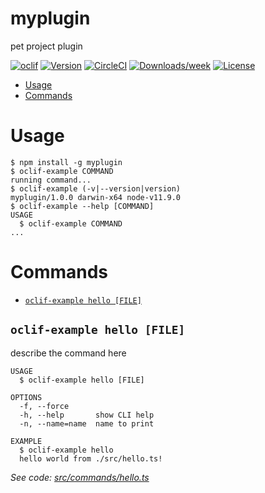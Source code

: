 myplugin
========

pet project plugin

[![oclif](https://img.shields.io/badge/cli-oclif-brightgreen.svg)](https://oclif.io)
[![Version](https://img.shields.io/npm/v/myplugin.svg)](https://npmjs.org/package/myplugin)
[![CircleCI](https://circleci.com/gh/zwhitfield3/myplugin/tree/master.svg?style=shield)](https://circleci.com/gh/zwhitfield3/myplugin/tree/master)
[![Downloads/week](https://img.shields.io/npm/dw/myplugin.svg)](https://npmjs.org/package/myplugin)
[![License](https://img.shields.io/npm/l/myplugin.svg)](https://github.com/zwhitfield3/myplugin/blob/master/package.json)

<!-- toc -->
* [Usage](#usage)
* [Commands](#commands)
<!-- tocstop -->
# Usage
<!-- usage -->
```sh-session
$ npm install -g myplugin
$ oclif-example COMMAND
running command...
$ oclif-example (-v|--version|version)
myplugin/1.0.0 darwin-x64 node-v11.9.0
$ oclif-example --help [COMMAND]
USAGE
  $ oclif-example COMMAND
...
```
<!-- usagestop -->
# Commands
<!-- commands -->
* [`oclif-example hello [FILE]`](#oclif-example-hello-file)

## `oclif-example hello [FILE]`

describe the command here

```
USAGE
  $ oclif-example hello [FILE]

OPTIONS
  -f, --force
  -h, --help       show CLI help
  -n, --name=name  name to print

EXAMPLE
  $ oclif-example hello
  hello world from ./src/hello.ts!
```

_See code: [src/commands/hello.ts](https://github.com/zwhitfield3/myplugin/blob/v1.0.0/src/commands/hello.ts)_
<!-- commandsstop -->
